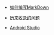###
<br>
<br>
<br>
<br>
<br>
<br>

- [如何编写MarkDown](demo.md) 

- [历来收录的问题](问题收录.md) 

- [Android Studio](/studio/Studio实用插件.md)
















